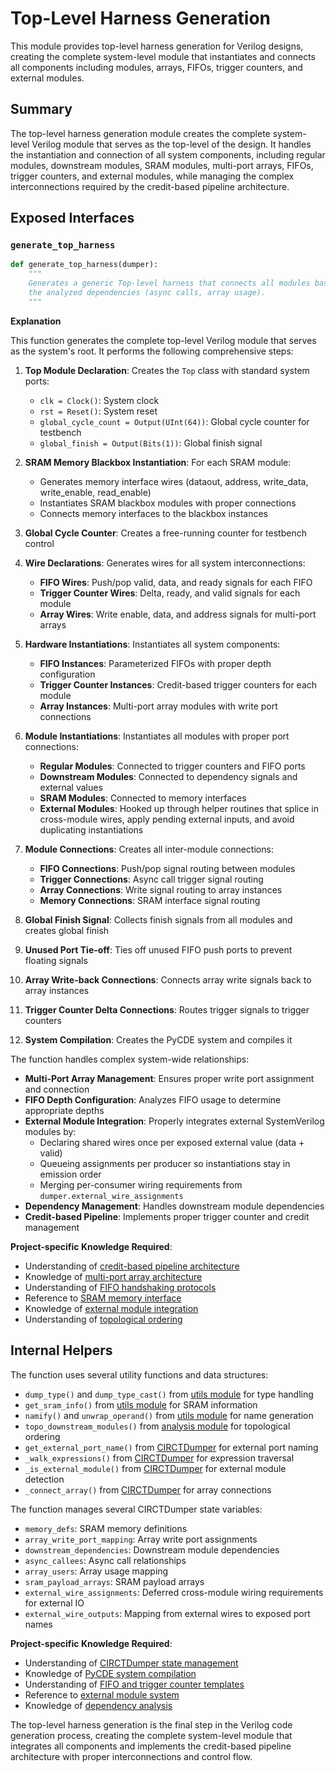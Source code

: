 # Top-Level Harness Generation

This module provides top-level harness generation for Verilog designs, creating the complete system-level module that instantiates and connects all components including modules, arrays, FIFOs, trigger counters, and external modules.

## Summary

The top-level harness generation module creates the complete system-level Verilog module that serves as the top-level of the design. It handles the instantiation and connection of all system components, including regular modules, downstream modules, SRAM modules, multi-port arrays, FIFOs, trigger counters, and external modules, while managing the complex interconnections required by the credit-based pipeline architecture.

## Exposed Interfaces

### `generate_top_harness`

```python
def generate_top_harness(dumper):
    """
    Generates a generic Top-level harness that connects all modules based on
    the analyzed dependencies (async calls, array usage).
    """
```

**Explanation**

This function generates the complete top-level Verilog module that serves as the system's root. It performs the following comprehensive steps:

1. **Top Module Declaration**: Creates the `Top` class with standard system ports:
   - `clk = Clock()`: System clock
   - `rst = Reset()`: System reset
   - `global_cycle_count = Output(UInt(64))`: Global cycle counter for testbench
   - `global_finish = Output(Bits(1))`: Global finish signal

2. **SRAM Memory Blackbox Instantiation**: For each SRAM module:
   - Generates memory interface wires (dataout, address, write_data, write_enable, read_enable)
   - Instantiates SRAM blackbox modules with proper connections
   - Connects memory interfaces to the blackbox instances

3. **Global Cycle Counter**: Creates a free-running counter for testbench control

4. **Wire Declarations**: Generates wires for all system interconnections:
   - **FIFO Wires**: Push/pop valid, data, and ready signals for each FIFO
   - **Trigger Counter Wires**: Delta, ready, and valid signals for each module
   - **Array Wires**: Write enable, data, and address signals for multi-port arrays

5. **Hardware Instantiations**: Instantiates all system components:
   - **FIFO Instances**: Parameterized FIFOs with proper depth configuration
   - **Trigger Counter Instances**: Credit-based trigger counters for each module
   - **Array Instances**: Multi-port array modules with write port connections

6. **Module Instantiations**: Instantiates all modules with proper port connections:
   - **Regular Modules**: Connected to trigger counters and FIFO ports
   - **Downstream Modules**: Connected to dependency signals and external values
   - **SRAM Modules**: Connected to memory interfaces
   - **External Modules**: Hooked up through helper routines that splice in cross-module wires, apply pending external inputs, and avoid duplicating instantiations

7. **Module Connections**: Creates all inter-module connections:
   - **FIFO Connections**: Push/pop signal routing between modules
   - **Trigger Connections**: Async call trigger signal routing
   - **Array Connections**: Write signal routing to array instances
   - **Memory Connections**: SRAM interface signal routing

8. **Global Finish Signal**: Collects finish signals from all modules and creates global finish

9. **Unused Port Tie-off**: Ties off unused FIFO push ports to prevent floating signals

10. **Array Write-back Connections**: Connects array write signals back to array instances

11. **Trigger Counter Delta Connections**: Routes trigger signals to trigger counters

12. **System Compilation**: Creates the PyCDE system and compiles it

The function handles complex system-wide relationships:

- **Multi-Port Array Management**: Ensures proper write port assignment and connection
- **FIFO Depth Configuration**: Analyzes FIFO usage to determine appropriate depths
- **External Module Integration**: Properly integrates external SystemVerilog modules
  by:
  - Declaring shared wires once per exposed external value (data + valid)
  - Queueing assignments per producer so instantiations stay in emission order
  - Merging per-consumer wiring requirements from `dumper.external_wire_assignments`
- **Dependency Management**: Handles downstream module dependencies
- **Credit-based Pipeline**: Implements proper trigger counter and credit management

**Project-specific Knowledge Required**:
- Understanding of [credit-based pipeline architecture](/docs/design/arch/arch.md)
- Knowledge of [multi-port array architecture](/docs/design/arch/arch.md)
- Understanding of [FIFO handshaking protocols](/docs/design/internal/pipeline.md)
- Reference to [SRAM memory interface](/python/assassyn/ir/memory/sram.md)
- Knowledge of [external module integration](/python/assassyn/ir/module/external.md)
- Understanding of [topological ordering](/python/assassyn/analysis/external_usage.md)

## Internal Helpers

The function uses several utility functions and data structures:

- `dump_type()` and `dump_type_cast()` from [utils module](/python/assassyn/codegen/verilog/utils.md) for type handling
- `get_sram_info()` from [utils module](/python/assassyn/codegen/verilog/utils.md) for SRAM information
- `namify()` and `unwrap_operand()` from [utils module](/python/assassyn/utils.md) for name generation
- `topo_downstream_modules()` from [analysis module](/python/assassyn/analysis/external_usage.md) for topological ordering
- `get_external_port_name()` from [CIRCTDumper](/python/assassyn/codegen/verilog/design.md) for external port naming
- `_walk_expressions()` from [CIRCTDumper](/python/assassyn/codegen/verilog/design.md) for expression traversal
- `_is_external_module()` from [CIRCTDumper](/python/assassyn/codegen/verilog/design.md) for external module detection
- `_connect_array()` from [CIRCTDumper](/python/assassyn/codegen/verilog/design.md) for array connections

The function manages several CIRCTDumper state variables:

- `memory_defs`: SRAM memory definitions
- `array_write_port_mapping`: Array write port assignments
- `downstream_dependencies`: Downstream module dependencies
- `async_callees`: Async call relationships
- `array_users`: Array usage mapping
- `sram_payload_arrays`: SRAM payload arrays
- `external_wire_assignments`: Deferred cross-module wiring requirements for external IO
- `external_wire_outputs`: Mapping from external wires to exposed port names

**Project-specific Knowledge Required**:
- Understanding of [CIRCTDumper state management](/python/assassyn/codegen/verilog/design.md)
- Knowledge of [PyCDE system compilation](/docs/design/internal/pipeline.md)
- Understanding of [FIFO and trigger counter templates](/docs/design/internal/pipeline.md)
- Reference to [external module system](/python/assassyn/ir/module/external.md)
- Knowledge of [dependency analysis](/python/assassyn/analysis/external_usage.md)

The top-level harness generation is the final step in the Verilog code generation process, creating the complete system-level module that integrates all components and implements the credit-based pipeline architecture with proper interconnections and control flow.
